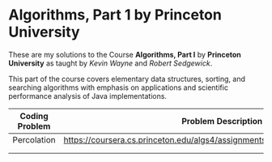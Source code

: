 # Algorithms, Part 1 by Princeton University

These are my solutions to the Course **Algorithms, Part I** by **Princeton University** as taught by *Kevin Wayne* and *Robert Sedgewick*.

This part of the course covers elementary data structures, sorting, and searching algorithms with emphasis on applications and scientific performance analysis of Java implementations.

| Coding Problem | Problem Description                                                               | Score   |
|----------------|-----------------------------------------------------------------------------------|---------|
| Percolation    | https://coursera.cs.princeton.edu/algs4/assignments/percolation/specification.php | 100/100 |
|                |                                                                                   |         |
|                |                                                                                   |         |